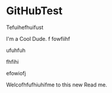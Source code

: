 # GitHubTest
Tefuihefhuifust

I'm a Cool Dude.
f
fowfiihf


ufuhfuh




fhfihi

efowiofj

Welcofhfufhiuhifme to this new Read me.